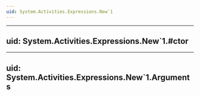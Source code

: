 ```yaml
---
uid: System.Activities.Expressions.New`1
---
```


---
uid: System.Activities.Expressions.New`1.#ctor
---

---
uid: System.Activities.Expressions.New`1.Arguments
---
